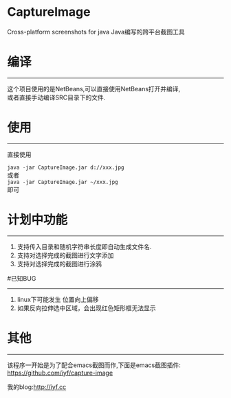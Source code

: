 CaptureImage
============

Cross-platform screenshots for java
Java编写的跨平台截图工具

# 编译
______________________
这个项目使用的是NetBeans,可以直接使用NetBeans打开并编译,    
或者直接手动编译SRC目录下的文件.


# 使用
______________________
直接使用    

`java -jar CaptureImage.jar d://xxx.jpg`    
或者    
`java -jar CaptureImage.jar ~/xxx.jpg`  
即可    
# 计划中功能
_____________________
1. 支持传入目录和随机字符串长度即自动生成文件名.    
2. 支持对选择完成的截图进行文字添加
3. 支持对选择完成的截图进行涂鸦

#已知BUG
_____________________
1. linux下可能发生 位置向上偏移
2. 如果反向拉伸选中区域，会出现红色矩形框无法显示

# 其他
_____________________
该程序一开始是为了配合emacs截图而作,下面是emacs截图插件:   
https://github.com/iyf/capture-image

我的blog:http://iyf.cc    
